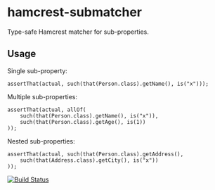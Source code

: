 hamcrest-submatcher
===================

Type-safe Hamcrest matcher for sub-properties.

Usage
-----

Single sub-property:

	assertThat(actual, such(that(Person.class).getName(), is("x")));
	
Multiple sub-properties:

	assertThat(actual, allOf(
		such(that(Person.class).getName(), is("x")),
		such(that(Person.class).getAge(), is(1))
	));

Nested sub-properties:

	assertThat(actual, such(that(Person.class).getAddress(),
		such(that(Address.class).getCity(), is("x"))
	));

[![Build Status](https://travis-ci.org/markhobson/hamcrest-submatcher.svg?branch=master)](https://travis-ci.org/markhobson/hamcrest-submatcher)
